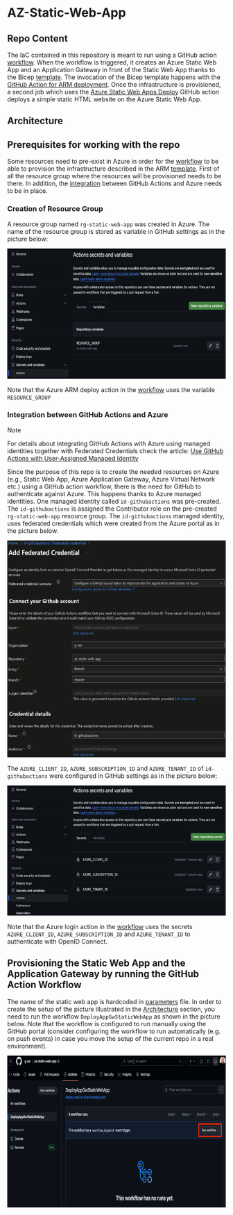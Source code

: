 # AZ-Static-Web-App

## Repo Content<a name="repo_content"></a>

The IaC contained in this repository is meant to run using a GitHub action [workflow](/.github/workflows/deploy-AppGw-StaticWebApp.yaml). When the workflow is triggered, it creates an Azure Static Web App and an Application Gateway in front of the Static Web App thanks to the Bicep [template](/bicep/main.bicep). The invocation of the Bicep template happens with the [GitHub Action for ARM deployment](https://github.com/marketplace/actions/deploy-azure-resource-manager-arm-template). Once the infrastructure is provisioned, a second job which uses the [Azure Static Web Apps Deploy](https://github.com/marketplace/actions/azure-static-web-apps-deploy) GitHub action deploys a simple static HTML website on the Azure Static Web App.

## Architecture<a name="architecture"></a>

## Prerequisites for working with the repo<a name="prerequisites"></a>

Some resources need to pre-exist in Azure in order for the [workflow](/.github/workflows/deploy-AppGw-StaticWebApp.yaml) to be able to provision the infrastructure described in the ARM [template](/arm-templates/template.json). First of all the resource group where the resources will be provisioned needs to be there. In addition, the [integration](#integration-between-github-actions-and-azure) between GitHub Actions and Azure needs to be in place.

### Creation of Resource Group

A resource group named ```rg-static-web-app``` was created in Azure. The name of the resource group is stored as variable in GitHub settings as in the picture below:

<img src="./assets/images/AddVariableOnGitHub.png" alt="Adding Variables" width="600" height="300">

Note that the Azure ARM deploy action in the [workflow](/.github/workflows/deploy-AppGw-StaticWebApp.yaml) uses the variable ```RESOURCE_GROUP```

### Integration between GitHub Actions and Azure<a name="integration-github-azure"></a>

> [!NOTE] 
> For details about integrating GitHub Actions with Azure using managed identities together with Federated Credentials check the article: [Use GitHub Actions with User-Assigned Managed Identity](https://yourazurecoach.com/2022/12/29/use-github-actions-with-user-assigned-managed-identity/)

Since the purpose of this repo is to create the needed resources on Azure (e.g., Static Web App, Azure Application Gateway, Azure Virtual Network etc.) using a GitHub action workflow, there is the need for GitHub to authenticate against Azure. This happens thanks to Azure managed identities. One managed identity called ```id-githubactions``` was pre-created. The ```id-githubactions``` is assigned the Contributor role on the pre-created ```rg-static-web-app``` resource group. The ```id-githubactions``` managed identity, uses federated credentials which were created from the Azure portal as in the picture below.

<img src="./assets/images/AddFederatedCredential.png" alt="Adding Variables" width="600" height="500">

The ```AZURE_CLIENT_ID```, ```AZURE_SUBSCRIPTION_ID``` and ```AZURE_TENANT_ID``` of ```id-githubactions``` were configured in GitHub settings as in the picture below:

<img src="./assets/images/AddSecretsOnGitHub.png" alt="Adding Variables" width="600" height="300">

Note that the Azure login action in the [workflow](/.github/workflows/deploy-AppGw-StaticWebApp.yaml) uses the secrets ```AZURE_CLIENT_ID```, ```AZURE_SUBSCRIPTION_ID``` and ```AZURE_TENANT_ID``` to authenticate with OpenID Connect.

## Provisioning the Static Web App and the Application Gateway by running the GitHub Action Workflow<a name="provisioning_a_static_web_app"></a>

The name of the static web app is hardcoded in [parameters](/bicep/main.bicepparam/) file. In order to create the setup of the picture illustrated in the [Architecture](#architecture) section, you need to run the workflow ```DeployAppGwStaticWebApp``` as shown in the picture below. Note that the workflow is configured to run manually using the GitHub portal (consider configuring the workflow to run automatically (e.g. on push events) in case you move the setup of the current repo in a real environment).

<img src="./assets/images/runworkflow.png" alt="Adding Variables" width="650" height="350">
